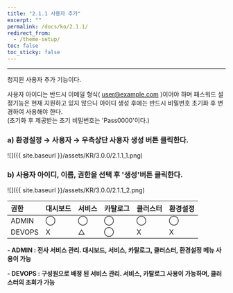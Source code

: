 ```yaml
---
title: "2.1.1 사용자 추가"
excerpt: ""
permalink: /docs/ko/2.1.1/
redirect_from:
  - /theme-setup/
toc: false
toc_sticky: false
---
```


---
청지윈 사용자 추가 기능이다.

사용자 아이디는 반드시 이메일 형식\( user@example.com \)이어야 하며 패스워드 설정기능은 현재 지원하고 있지 않으니 아이디 생성 후에는 반드시 비밀번호 초기화 후 변경하여 사용해야 한다.  
\(초기화 후 제공받는 초기 비밀번호는 'Pass0000'이다.\)

### a\) 환경설정 → 사용자 → 우측상단 사용자 생성 버튼 클릭한다.
![]({{ site.baseurl }}/assets/KR/3.0.0/2.1.1_1.png)
### b\) 사용자 아이디, 이름, 권한을 선택 후 '생성'버튼 클릭한다.
![]({{ site.baseurl }}/assets/KR/3.0.0/2.1.1_2.png)


| **권한** | **대시보드** | **서비스** | **카탈로그** | **클러스터** | **환경설정** |
| :--- | :--- | :--- | :--- | :--- | :--- |
| ADMIN | ⃝ | ⃝ | ⃝ | ⃝ | ⃝ |
| DEVOPS | X | △ | ⃝ | X | X |

**- ADMIN : 전사 서비스 관리. 대시보드, 서비스, 카탈로그, 클러스터, 환경설정 메뉴 사용이 가능**

**- DEVOPS : 구성원으로 배정 된 서비스 관리. 서비스, 카탈로그 사용이 가능하며, 클러스터의 조회가 가능**
